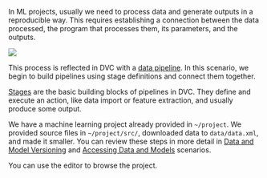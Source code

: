 In ML projects, usually we need to process data and generate outputs in a
reproducible way. This requires establishing a connection between the data
processed, the program that processes them, its parameters, and the outputs.

![](/dvc/courses/get-started/stages/assets/example-flow.png)

This process is reflected in DVC with a [data pipeline][bcpipeline]. In this
scenario, we begin to build pipelines using stage definitions and connect them
together.

[bcpipeline]: https://dvc.org/doc/user-guide/basic-concepts/pipeline

[Stages][bcstage] are the basic building blocks of pipelines in DVC. They define
and execute an action, like data import or feature extraction, and usually
produce some output. 

[bcstage]: https://dvc.org/doc/user-guide/basic-concepts/stage

We have a machine learning project already provided in `~/project`. We provided
source files in `~/project/src/`, downloaded data to `data/data.xml`, and made
it smaller. You can review these steps in more detail in [Data and Model
Versioning][v] and [Accessing Data and Models][a] scenarios.

[v]: https://katacoda.com/dvc/courses/get-started/versioning
[a]: https://katacoda.com/dvc/courses/get-started/accessing

You can use the editor to browse the project.
